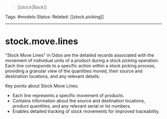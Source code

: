 > [[stock|Back]]

Tags: #modelo
Status: 
Related: [[stock.picking]]

___

# stock.move.lines

"Stock Move Lines" in Odoo are the detailed records associated with the movement of individual units of a product during a stock picking operation. Each line corresponds to a specific action within a stock picking process, providing a granular view of the quantities moved, their source and destination locations, and any relevant details.

Key points about Stock Move Lines:

- Each line represents a specific movement of products.
- Contains information about the source and destination locations, product quantities, and any relevant serial or lot numbers.
- Enables detailed tracking of stock movements for improved traceability.